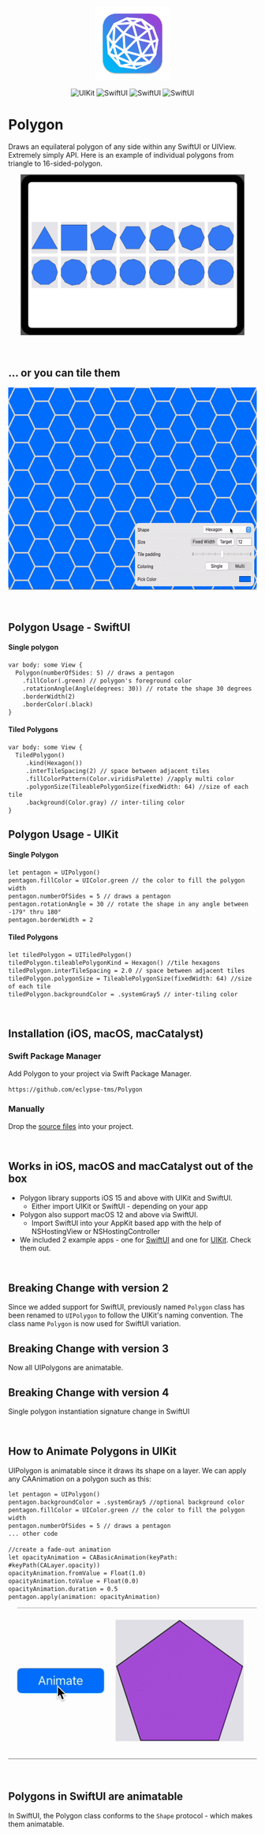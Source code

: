 <p align="center">
  <img width="150" height="150" src="./assets/polygon_app_icon.svg">
</p>

<p align="center">
    <img src="https://img.shields.io/badge/UIKit-darkslategray?logo=uikit" alt="UIKit">
    <img src="https://img.shields.io/badge/SwiftUI-darkslategray?logo=swift" alt="SwiftUI">
	<img src="https://img.shields.io/badge/iOS-15+-blue" alt="SwiftUI">
	<img src="https://img.shields.io/badge/macOS-12+-blue" alt="SwiftUI">
</p>

# Polygon 
Draws an equilateral polygon of any side within any SwiftUI or UIView. Extremely simply API. Here is an example of individual polygons from triangle to 16-sided-polygon.

<p align="center">
  <img src="./assets/hero_image.jpg" width="454.5" height="326.5">
</p>

<br/>

## ... or you can tile them
<p align="center">
  <img src="./assets/tileable_polygons_demo.gif" width="600" height="410">
</p>

<br/>

## Polygon Usage - SwiftUI

#### Single polygon

```
var body: some View {
  Polygon(numberOfSides: 5) // draws a pentagon
    .fillColor(.green) // polygon's foreground color
    .rotationAngle(Angle(degrees: 30)) // rotate the shape 30 degrees
    .borderWidth(2)
    .borderColor(.black)
}
```

#### Tiled Polygons
```
var body: some View {
  TiledPolygon()
     .kind(Hexagon())
     .interTileSpacing(2) // space between adjacent tiles
     .fillColorPattern(Color.viridisPalette) //apply multi color
     .polygonSize(TileablePolygonSize(fixedWidth: 64) //size of each tile
     .background(Color.gray) // inter-tiling color
}

```

## Polygon Usage - UIKit

#### Single Polygon
```
let pentagon = UIPolygon()
pentagon.fillColor = UIColor.green // the color to fill the polygon width
pentagon.numberOfSides = 5 // draws a pentagon
pentagon.rotationAngle = 30 // rotate the shape in any angle between -179° thru 180°
pentagon.borderWidth = 2
```

#### Tiled Polygons

```
let tiledPolygon = UITiledPolygon()
tiledPolygon.tileablePolygonKind = Hexagon() //tile hexagons
tiledPolygon.interTileSpacing = 2.0 // space between adjacent tiles      
tiledPolygon.polygonSize = TileablePolygonSize(fixedWidth: 64) //size of each tile
tiledPolygon.backgroundColor = .systemGray5 // inter-tiling color
```

<br/>

## Installation (iOS, macOS, macCatalyst)

### Swift Package Manager 
Add Polygon to your project via Swift Package Manager.

`https://github.com/eclypse-tms/Polygon`


### Manually
Drop the [source files](https://github.com/eclypse-tms/Polygon/tree/version_1/Sources/Polygon) into your project.

<br/>

## Works in iOS, macOS and macCatalyst out of the box
* Polygon library supports iOS 15 and above with UIKit and SwiftUI. 
	- Either import UIKit or SwiftUI - depending on your app
* Polygon also support macOS 12 and above via SwiftUI.
	- Import SwiftUI into your AppKit based app with the help of NSHostingView or NSHostingController
* We included 2 example apps - one for [SwiftUI](./Example-SwiftUI) and one for [UIKit](./Example-UIKit). Check them out.

<br/>


## Breaking Change with version 2
Since we added support for SwiftUI, previously named `Polygon` class has been renamed to `UIPolygon` to follow the UIKit's naming convention. The class name `Polygon` is now used for SwiftUI variation.

## Breaking Change with version 3
Now all UIPolygons are animatable.

## Breaking Change with version 4
Single polygon instantiation signature change in SwiftUI

<br/>

## How to Animate Polygons in UIKit

UIPolygon is animatable since it draws its shape on a layer. We can apply any CAAnimation on a polygon such as this: 

```
let pentagon = UIPolygon()
pentagon.backgroundColor = .systemGray5 //optional background color
pentagon.fillColor = UIColor.green // the color to fill the polygon width
pentagon.numberOfSides = 5 // draws a pentagon
... other code

//create a fade-out animation
let opacityAnimation = CABasicAnimation(keyPath: #keyPath(CALayer.opacity))
opacityAnimation.fromValue = Float(1.0)
opacityAnimation.toValue = Float(0.0)
opacityAnimation.duration = 0.5
pentagon.apply(animation: opacityAnimation)
```

<p align="center">
    <img src="./assets/animatable_polygon_demo.gif" alt="polygon hiding">
</p>

<br/>

## Polygons in SwiftUI are animatable 
In SwiftUI, the Polygon class conforms to the `Shape` protocol - which makes them animatable.



